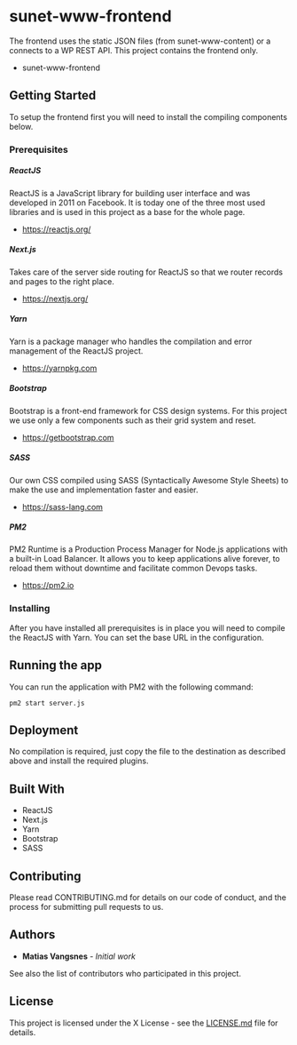 # sunet-www-frontend

The frontend uses the static JSON files (from sunet-www-content) or a connects to a WP REST API. This project contains the frontend only.
* sunet-www-frontend

## Getting Started

To setup the frontend first you will need to install the compiling components below.

### Prerequisites

##### ReactJS
ReactJS is a JavaScript library for building user interface and was developed in 2011 on Facebook. It is today one of the three most used libraries and is used in this project as a base for the whole page.
* https://reactjs.org/

##### Next.js
Takes care of the server side routing for ReactJS so that we router records and pages to the right place.
* https://nextjs.org/

##### Yarn
Yarn is a package manager who handles the compilation and error management of the ReactJS project.
* https://yarnpkg.com

##### Bootstrap
Bootstrap is a front-end framework for CSS design systems. For this project we use only a few components such as their grid system and reset.
* https://getbootstrap.com

##### SASS
Our own CSS compiled using SASS (Syntactically Awesome Style Sheets) to make the use and implementation faster and easier.
* https://sass-lang.com

##### PM2
PM2 Runtime is a Production Process Manager for Node.js applications with a built-in Load Balancer. It allows you to keep applications alive forever, to reload them without downtime and facilitate common Devops tasks.
* https://pm2.io

### Installing

After you have installed all prerequisites is in place you will need to compile the ReactJS with Yarn. You can set the base URL in the configuration.

## Running the app

You can run the application with PM2 with the following command:

```
pm2 start server.js
```

## Deployment

No compilation is required, just copy the file to the destination as described above and install the required plugins.

## Built With

* ReactJS
* Next.js
* Yarn
* Bootstrap
* SASS

## Contributing

Please read CONTRIBUTING.md for details on our code of conduct, and the process for submitting pull requests to us.

## Authors

* **Matias Vangsnes** - *Initial work*

See also the list of contributors who participated in this project.

## License

This project is licensed under the X License - see the [LICENSE.md](LICENSE.md) file for details.


